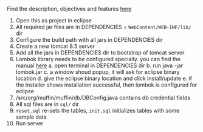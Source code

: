 Find the description, objectives and features [here](https://docs.google.com/document/d/1T4aY3V217nW8-nuqcLnUf_MiMWuC4puRzr35suoU8S8/edit?usp=sharing)
1. Open this as project in eclipse
2. All required jar files are in DEPENDENCIES = `WebContent/WEB-INF/lib/` dir
3. Configure the build path with all jars in DEPENDENCIES dir
4. Create a new tomcat 8.5 server
5. Add all the jars in DEPENDENCIES dir to bootstrap of tomcat server
6. Lombok library needs to be configured specially. you can find the manual [here](https://howtodoinjava.com/automation/lombok-eclipse-installation-examples/)
	a. open terminal in DEPENDENCIES dir
	b. run java -jar lombok.jar
	c. a window shoud popup, it will ask for eclipse binary location
	d. give the eclipse binary location and click install/update
	e. if the installer shows installation successful, then lombok is configured for eclipse
7. /src/org/muffin/muffin/db/DBConfig.java contains db credential fields
8. All sql files are in `sql/` dir
9. `reset.sql` re-sets the tables, `init.sql` initializes tables with some sample data
10. Run server
